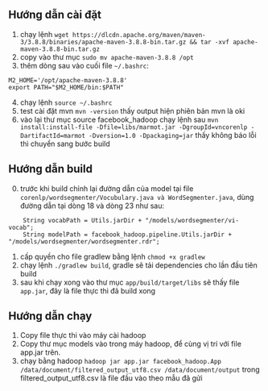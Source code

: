 ## Hướng dẫn cài đặt
1. chạy lệnh `wget https://dlcdn.apache.org/maven/maven-3/3.8.8/binaries/apache-maven-3.8.8-bin.tar.gz && tar -xvf apache-maven-3.8.8-bin.tar.gz`
2. copy vào thư mục `sudo mv apache-maven-3.8.8 /opt`
3. thêm dòng sau vào cuối file `~/.bashrc`:
```
M2_HOME='/opt/apache-maven-3.8.8'
export PATH="$M2_HOME/bin:$PATH"
``` 
4. chạy lệnh `source ~/.bashrc`
5. test cài đặt mvn `mvn -version` thấy output hiện phiên bản mvn là oki
6. vào lại thư mục source facebook_hadoop chạy lệnh sau `mvn install:install-file -Dfile=libs/marmot.jar -DgroupId=vncorenlp -DartifactId=marmot -Dversion=1.0 -Dpackaging=jar` thấy không báo lỗi thì chuyển sang bước build
## Hướng dẫn build
0. trước khi build chỉnh lại đường dẫn của model tại file `corenlp/wordsegmenter/Vocubulary.java và WordSegmenter.java`, dùng đường dẫn tại dòng 18 và dòng 23 như sau:
```
    String vocabPath = Utils.jarDir + "/models/wordsegmenter/vi-vocab";
    String modelPath = facebook_hadoop.pipeline.Utils.jarDir + "/models/wordsegmenter/wordsegmenter.rdr";
```
1. cấp quyền cho file gradlew bằng lệnh `chmod +x gradlew`
2. chạy lệnh `./gradlew build`, gradle sẽ tải dependencies cho lần đầu tiên build
3. sau khi chạy xong vào thư mục `app/build/target/libs` sẽ thấy file `app.jar`, đây là file thực thi đã build xong
## Hướng dẫn chạy
1. Copy file thực thi vào máy cài hadoop
2. Copy thư mục models vào trong máy hadoop, để cùng vị trí với file app.jar trên.
3. chạy bằng hadoop `hadoop jar app.jar facebook_hadoop.App /data/document/filtered_output_utf8.csv /data/document/output` trong filtered_output_utf8.csv là file đầu vào theo mẫu đã gửi
